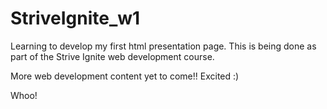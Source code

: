 # StriveIgnite_w1
Learning to develop my first html presentation page. This is being done as part of the Strive Ignite web development course.

More web development content yet to come!! Excited :)

Whoo!

